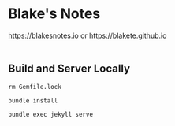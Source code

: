 # Blake's Notes

https://blakesnotes.io or https://blakete.github.io
<br><br>

## Build and Server Locally

```console
rm Gemfile.lock 
```

```console
bundle install
```

```console
bundle exec jekyll serve
```
